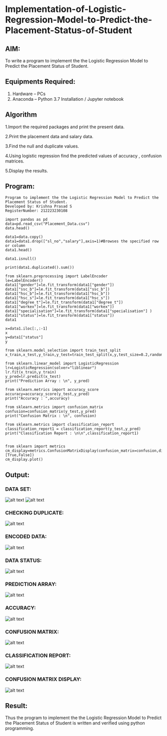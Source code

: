 # Implementation-of-Logistic-Regression-Model-to-Predict-the-Placement-Status-of-Student

## AIM:
To write a program to implement the the Logistic Regression Model to Predict the Placement Status of Student.

## Equipments Required:
1. Hardware – PCs
2. Anaconda – Python 3.7 Installation / Jupyter notebook

## Algorithm

1.Import the required packages and print the present data.

2.Print the placement data and salary data.

3.Find the null and duplicate values.

4.Using logistic regression find the predicted values of accuracy , confusion matrices.

5.Display the results.

## Program:
```
Program to implement the the Logistic Regression Model to Predict the Placement Status of Student.
Developed by: Krishna Prasad S
RegisterNumber: 212223230108 
```

```
import pandas as pd
data=pd.read_csv("Placement_Data.csv")
data.head()

data1=data.copy()
data1=data1.drop(["sl_no","salary"],axis=1)#Browses the specified row or column
data1.head()

data1.isnull()

print(data1.duplicated().sum())

from sklearn.preprocessing import LabelEncoder
le=LabelEncoder()
data1["gender"]=le.fit_transform(data1["gender"])
data1["ssc_b"]=le.fit_transform(data1["ssc_b"])
data1["hsc_b"]=le.fit_transform(data1["hsc_b"])
data1["hsc_s"]=le.fit_transform(data1["hsc_s"])
data1["degree_t"]=le.fit_transform(data1["degree_t"])
data1["workex"]=le.fit_transform(data1["workex"])
data1["specialisation"]=le.fit_transform(data1["specialisation"] )     
data1["status"]=le.fit_transform(data1["status"])       
data1 

x=data1.iloc[:,:-1]
x
y=data1["status"]
y

from sklearn.model_selection import train_test_split
x_train,x_test,y_train,y_test=train_test_split(x,y,test_size=0.2,random_state=0)

from sklearn.linear_model import LogisticRegression
lr=LogisticRegression(solver="liblinear")
lr.fit(x_train,y_train)
y_pred=lr.predict(x_test)
print("Prediction Array : \n", y_pred)

from sklearn.metrics import accuracy_score
accuracy=accuracy_score(y_test,y_pred)
print("Accuracy : ",accuracy)

from sklearn.metrics import confusion_matrix
confusion=confusion_matrix(y_test,y_pred)
print("Confusion Matrix : \n", confusion)

from sklearn.metrics import classification_report
classification_report1 = classification_report(y_test,y_pred)
print("Classification Report : \n\n",classification_report1)


from sklearn import metrics
cm_display=metrics.ConfusionMatrixDisplay(confusion_matrix=confusion,display_labels=[True,False])
cm_display.plot()

```

## Output:

### DATA SET:
![alt text](<Data Head.png>)
![alt text](<Data isnull.png>)

### CHECKING DUPLICATE:
![alt text](<Data duplicate.png>)

### ENCODED DATA:
![alt text](<Encoded Data.png>)

### DATA STATUS:
![alt text](<Data Status.png>)

### PREDICTION ARRAY:
![alt text](<Prediction Array.png>)

### ACCURACY:
![alt text](Accuracy.png)

### CONFUSION MATRIX:
![alt text](<Confusion Matrix.png>)

### CLASSIFICATION REPORT:
![alt text](<Classification report.png>)

### CONFUSION MATRIX DISPLAY:
![alt text](<Confusion Matrix Display.png>)

## Result:
Thus the program to implement the the Logistic Regression Model to Predict the Placement Status of Student is written and verified using python programming.
